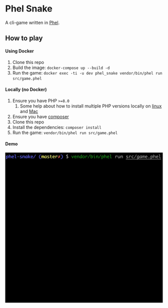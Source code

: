 # Phel Snake

A cli-game written in [Phel](https://phel-lang.org/).

## How to play

#### Using Docker

1. Clone this repo
2. Build the image: `docker-compose up --build -d`
3. Run the game: `docker exec -ti -u dev phel_snake vendor/bin/phel run src/game.phel`

#### Locally (no Docker)

1. Ensure you have PHP `>=8.0`
   1. Some help about how to install multiple PHP versions locally on [linux](https://github.com/phpbrew/phpbrew) and [Mac](https://github.com/shivammathur/homebrew-php)
2. Ensure you have [composer](https://getcomposer.org/composer-stable.phar)
3. Clone this repo
4. Install the dependencies: `composer install`
5. Run the game: `vendor/bin/phel run src/game.phel`

#### Demo

![](img/demo-snake.webp)